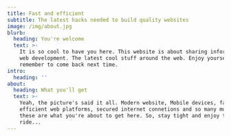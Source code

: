 ```yaml
---
title: Fast and efficient
subtitle: The latest hacks needed to build quality websites
image: /img/about.jpg
blurb:
  heading: You're welcome
  text: >-
    It is so cool to have you here. This website is about sharing information on
    web development. The latest cool stuff around the web. Enjoy yourself and
    remember to come back next time.
intro:
  heading: ''
about:
  heading: What you'll get
  text: >-
    Yeah, the picture's said it all. Modern website, Mobile devices, fast and
    efficient web platforms, secured internet connetions and so many more. All
    these are what you're about to get here. So, stay tight and enjoy the
    ride...
---
```


